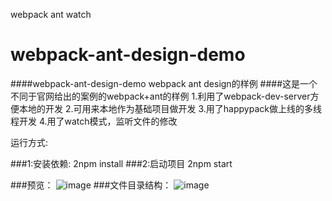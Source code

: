 webpack ant  watch
# webpack-ant-design-demo
####webpack-ant-design-demo webpack ant design的样例
####这是一个不同于官网给出的案例的webpack+ant的样例
    1.利用了webpack-dev-server方便本地的开发
    2.可用来本地作为基础项目做开发
    3.用了happypack做上线的多线程开发
    4.用了watch模式，监听文件的修改

运行方式:

###1:安装依赖:
    2npm install
###2:启动项目
    2npm start
    
###预览：
![image](http://120.26.240.207/node/imgs/ant-demo.png)
###文件目录结构：
![image](http://120.26.240.207/node/imgs/file-dir.png)


